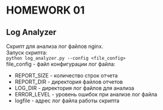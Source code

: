# HOMEWORK 01 #
## Log Analyzer ##

Скрипт для анализа лог файлов nginx.  
Запуск скрипта:  
`python log_analyzer.py --config <file_config>`  
file_config - файл конфигурации лог файла:  
 - REPORT_SIZE - количество строк отчета
 - REPORT_DIR - директория файлов отчетов
 - LOG_DIR - директория лог файлов для анализа
 - ERROR_LEVEL - уровень ошибок при анализе лог файла
 - logfile - адрес лог файла работы скрипта  

